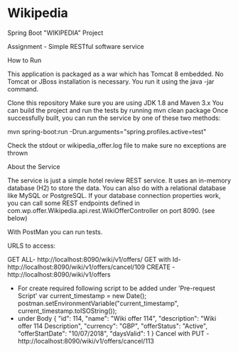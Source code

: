 # Wikipedia

Spring Boot "WIKIPEDIA" Project

Assignment - Simple RESTful software service

How to Run

This application is packaged as a war which has Tomcat 8 embedded. No Tomcat or JBoss installation is necessary. You run it using the java -jar command.

Clone this repository
Make sure you are using JDK 1.8 and Maven 3.x
You can build the project and run the tests by running mvn clean package
Once successfully built, you can run the service by one of these two methods:

mvn spring-boot:run -Drun.arguments="spring.profiles.active=test"

Check the stdout or wikipedia_offer.log file to make sure no exceptions are thrown

About the Service

The service is just a simple hotel review REST service. It uses an in-memory database (H2) to store the data. 
You can also do with a relational database like MySQL or PostgreSQL. 
If your database connection properties work, you can call some REST endpoints defined in com.wp.offer.Wikipedia.api.rest.WikiOfferController on port 8090. (see below)

With PostMan you can run tests.

URLS to access:

GET ALL- http://localhost:8090/wiki/v1/offers/
GET with Id- http://localhost:8090/wiki/v1/offers/cancel/109
CREATE - http://localhost:8090/wiki/v1/offers
   - For create required following script to be added under 'Pre-request Script'
        var current_timestamp = new Date();
		postman.setEnvironmentVariable("current_timestamp", current_timestamp.toISOString());
   - under Body
        {
			"id": 114,
			"name": "Wiki offer 114",
			"description": "Wiki offer 114 Description",
			"currency": "GBP",
			"offerStatus": "Active",
			"offerStartDate": "10/07/2018",
			"daysValid": 1
		}
Cancel with PUT - http://localhost:8090/wiki/v1/offers/cancel/113 



